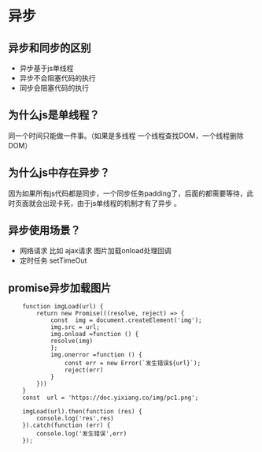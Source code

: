 # 异步

## 异步和同步的区别
- 异步基于js单线程
- 异步不会阻塞代码的执行
- 同步会阻塞代码的执行
## 为什么js是单线程？
同一个时间只能做一件事。（如果是多线程 一个线程查找DOM，一个线程删除DOM）

## 为什么js中存在异步？
因为如果所有js代码都是同步，一个同步任务padding了，后面的都需要等待，此时页面就会出现卡死，由于js单线程的机制才有了异步 。

## 异步使用场景？
- 网络请求 比如 ajax请求 图片加载onload处理回调
- 定时任务 setTimeOut 

## promise异步加载图片
```
    function imgLoad(url) {
        return new Promise(((resolve, reject) => {
            const  img = document.createElement('img');
            img.src = url;
            img.onload =function () {
            resolve(img)
            };
            img.onerror =function () {
                const err = new Error(`发生错误${url}`);
                reject(err)
            }
        }))
    }
    const  url = 'https://doc.yixiang.co/img/pc1.png';

    imgLoad(url).then(function (res) {
        console.log('res',res)
    }).catch(function (err) {
        console.log('发生错误',err)
    });
```
